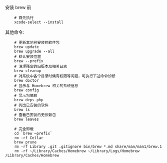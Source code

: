 
安装 brew 前

        # 首先执行
        xcode-select --install

其他命令:

        # 更新本地已安装的软件包
        brew update
        brew upgrade --all
        # 默认安装位置 
        brew --prefix
        # 清理残留的旧版本及相关日志
        brew cleanup
        # 对系统中各个目录时候有权限等问题，可执行下述命令诊断
        brew doctor
        # 显示与 Homebrew 相关的系统信息
        brew config
        # 显示包依赖
        brew deps php
        # 列出已安装的软件
        brew ls
        # 查看已安装的无依赖包
        brew leaves

        # 完全卸载
        cd `brew –prefix`
        rm -rf Cellar
        brew prune
        rm -rf Library .git .gitignore bin/brew *.md share/man/man1/brew.1
        rm -rf ~/Library/Caches/Homebrew ~/Library/Logs/Homebrew /Library/Caches/Homebrew


